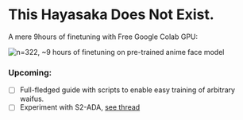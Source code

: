 #  This Hayasaka Does Not Exist. 

A mere 9hours of finetuning with Free Google Colab GPU:

![n=322, ~9 hours of finetuning on pre-trained anime face model](/run_1_circular.gif)

### Upcoming:
- [ ] Full-fledged guide with scripts to enable easy training of arbitrary waifus.
- [ ] Experiment with S2-ADA, [see thread](https://twitter.com/TazikShahjahan/status/1316501056294129666)
